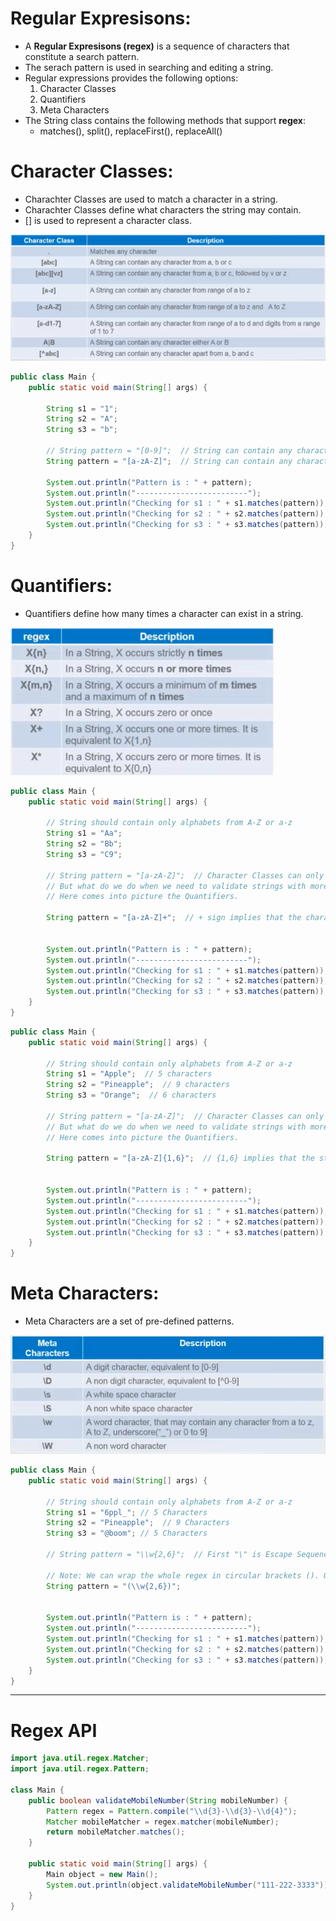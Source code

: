 # Regular Expresisons:

- A **Regular Expresisons (regex)** is a sequence of characters that constitute a search pattern.
- The serach pattern is used in searching and editing a string.
- Regular expressions provides the following options:
    1. Character Classes
    1. Quantifiers
    1. Meta Characters
- The String class contains the following methods that support **regex**:
    - matches(), split(), replaceFirst(), replaceAll()


# Character Classes:

- Charachter Classes are used to match a character in a string. 
- Charachter Classes define what characters the string may contain.
- [] is used to represent a character class.

![](imgfiles\chap68\2023-02-26-12-34-35.png)

```java
public class Main {
	public static void main(String[] args) {

		String s1 = "1";
		String s2 = "A";
		String s3 = "b";

		// String pattern = "[0-9]";  // String can contain any character from 0-9
		String pattern = "[a-zA-Z]";  // String can contain any character from range a-z or A-Z

		System.out.println("Pattern is : " + pattern);
		System.out.println("-------------------------");
		System.out.println("Checking for s1 : " + s1.matches(pattern)); 
		System.out.println("Checking for s2 : " + s2.matches(pattern)); 
		System.out.println("Checking for s3 : " + s3.matches(pattern)); 
	}
}
```

# Quantifiers:

- Quantifiers define how many times a character can exist in a string.

![](imgfiles\chap68\2023-02-26-13-04-32.png)

```java
public class Main {
	public static void main(String[] args) {

		// String should contain only alphabets from A-Z or a-z
		String s1 = "Aa";
		String s2 = "Bb";
		String s3 = "C9";

		// String pattern = "[a-zA-Z]";  // Character Classes can only validate strings which have length of only 1 character. 
		// But what do we do when we need to validate strings with more than 1 character length.
		// Here comes into picture the Quantifiers.

		String pattern = "[a-zA-Z]+";  // + sign implies that the characters a-z or A-Z can exist 1 or more times.


		System.out.println("Pattern is : " + pattern);
		System.out.println("-------------------------");
		System.out.println("Checking for s1 : " + s1.matches(pattern)); 
		System.out.println("Checking for s2 : " + s2.matches(pattern)); 
		System.out.println("Checking for s3 : " + s3.matches(pattern)); 
	}
}
```

```java
public class Main {
	public static void main(String[] args) {

		// String should contain only alphabets from A-Z or a-z
		String s1 = "Apple";  // 5 characters
		String s2 = "Pineapple";  // 9 characters
		String s3 = "Orange";  // 6 characters

		// String pattern = "[a-zA-Z]";  // Character Classes can only validate strings which have length of only 1 character. 
		// But what do we do when we need to validate strings with more than 1 character length.
		// Here comes into picture the Quantifiers.

		String pattern = "[a-zA-Z]{1,6}";  // {1,6} implies that the string to be validated should have a minimum of 1 character to a maximum of 6 characters from the range of a-z & A-Z  - not more or less than that.


		System.out.println("Pattern is : " + pattern);
		System.out.println("-------------------------");
		System.out.println("Checking for s1 : " + s1.matches(pattern));  // true
		System.out.println("Checking for s2 : " + s2.matches(pattern));  // false
		System.out.println("Checking for s3 : " + s3.matches(pattern));  // true
	}
}
```

# Meta Characters:

- Meta Characters are a set of pre-defined patterns.

![](imgfiles\chap68\2023-02-26-13-23-39.png)

```java
public class Main {
	public static void main(String[] args) {

		// String should contain only alphabets from A-Z or a-z
		String s1 = "6ppl_"; // 5 Characters 
		String s2 = "Pineapple";  // 9 Characters 
		String s3 = "@boom"; // 5 Characters 

		// String pattern = "\\w{2,6}";  // First "\" is Escape Sequence. "\w" is a meta character that signifies any character form a-z, or A-Z, or 0-9, or Underscore ("_"). {2,6} means that the total number of characters must between 2 to 6.
		
		// Note: We can wrap the whole regex in circular brackets (). Output is going to be same.
		String pattern = "(\\w{2,6})";


		System.out.println("Pattern is : " + pattern);
		System.out.println("-------------------------");
		System.out.println("Checking for s1 : " + s1.matches(pattern));  // true
		System.out.println("Checking for s2 : " + s2.matches(pattern));  // false
		System.out.println("Checking for s3 : " + s3.matches(pattern));  // false
	}
}
```

--- 

# Regex API

```java
import java.util.regex.Matcher;
import java.util.regex.Pattern;

class Main {
	public boolean validateMobileNumber(String mobileNumber) {
		Pattern regex = Pattern.compile("\\d{3}-\\d{3}-\\d{4}");
		Matcher mobileMatcher = regex.matcher(mobileNumber);
		return mobileMatcher.matches();
	}

	public static void main(String[] args) {
		Main object = new Main();
		System.out.println(object.validateMobileNumber("111-222-3333"));  // true
	}
}
```